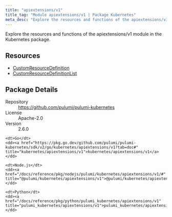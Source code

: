 ```yaml
---
title: "apiextensions/v1"
title_tag: "Module apiextensions/v1 | Package Kubernetes"
meta_desc: "Explore the resources and functions of the apiextensions/v1 module in the Kubernetes package."
---
```


<!-- WARNING: this file was generated by Pulumi Docs Generator. -->
<!-- Do not edit by hand unless you're certain you know what you are doing! -->

Explore the resources and functions of the apiextensions/v1 module in the Kubernetes package.

<h2 id="resources">Resources</h2>
<ul class="api">
    <li><a href="customresourcedefinition" title="CustomResourceDefinition"><span class="symbol resource"></span>CustomResourceDefinition</a></li>
    <li><a href="customresourcedefinitionlist" title="CustomResourceDefinitionList"><span class="symbol resource"></span>CustomResourceDefinitionList</a></li>
</ul>

<h2 id="package-details">Package Details</h2>
<dl class="package-details">
	<dt>Repository</dt>
	<dd><a href="https://github.com/pulumi/pulumi-kubernetes">https://github.com/pulumi/pulumi-kubernetes</a></dd>
	<dt>License</dt>
	<dd>Apache-2.0</dd>
	<dt>Version</dt>
	<dd>2.6.0</dd>
</dl>



<dl class="tabular">

    <dt>Go</dt>
    <dd><a href="https://pkg.go.dev/github.com/pulumi/pulumi-kubernetes/sdk/v2/go/kubernetes/apiextensions/v1?tab=doc#" title="kubernetes/apiextensions/v1">kubernetes/apiextensions/v1</a></dd>

    <dt>Node.js</dt>
    <dd><a href="/docs/reference/pkg/nodejs/pulumi/kubernetes/apiextensions/v1/#" title="@pulumi/kubernetes/apiextensions/v1">@pulumi/kubernetes/apiextensions/v1</a></dd>

    <dt>Python</dt>
    <dd><a href="/docs/reference/pkg/python/pulumi_kubernetes/apiextensions/v1" title="pulumi_kubernetes/apiextensions/v1">pulumi_kubernetes/apiextensions/v1</a></dd>

</dl>

